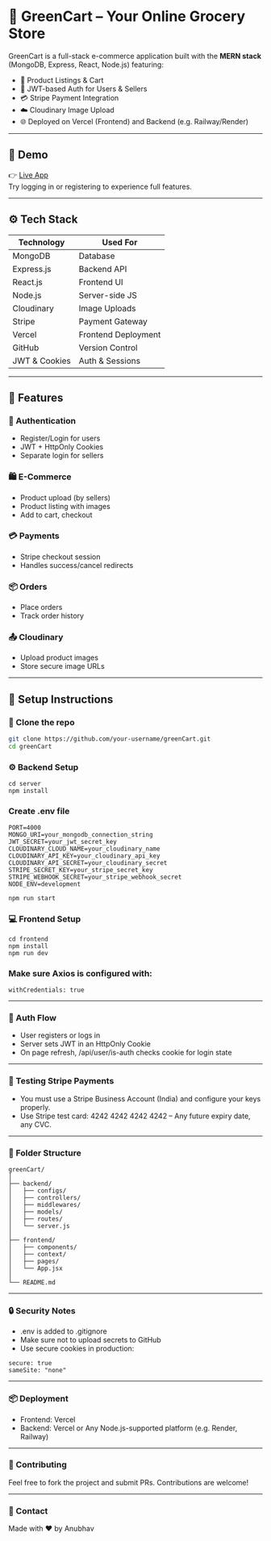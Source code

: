 # 🌿 GreenCart – Your Online Grocery Store

GreenCart is a full-stack e-commerce application built with the **MERN stack** (MongoDB, Express, React, Node.js) featuring:

- 🛒 Product Listings & Cart  
- 🔐 JWT-based Auth for Users & Sellers  
- 💳 Stripe Payment Integration  
- ☁️ Cloudinary Image Upload  
- 🌐 Deployed on Vercel (Frontend) and Backend (e.g. Railway/Render)

---

## 📸 Demo

👉 [Live App](https://greencart-rose.vercel.app)  
Try logging in or registering to experience full features.

---

## ⚙️ Tech Stack

| Technology     | Used For               |
|----------------|------------------------|
| MongoDB        | Database               |
| Express.js     | Backend API            |
| React.js       | Frontend UI            |
| Node.js        | Server-side JS         |
| Cloudinary     | Image Uploads          |
| Stripe         | Payment Gateway        |
| Vercel         | Frontend Deployment    |
| GitHub         | Version Control        |
| JWT & Cookies  | Auth & Sessions        |

---

## 🧩 Features

### 👤 Authentication
- Register/Login for users
- JWT + HttpOnly Cookies
- Separate login for sellers

### 🛍️ E-Commerce
- Product upload (by sellers)
- Product listing with images
- Add to cart, checkout

### 💳 Payments
- Stripe checkout session
- Handles success/cancel redirects

### 📦 Orders
- Place orders
- Track order history

### 📤 Cloudinary
- Upload product images
- Store secure image URLs

---

## 🚀 Setup Instructions

### 📁 Clone the repo

```bash
git clone https://github.com/your-username/greenCart.git
cd greenCart
```

### ⚙️ Backend Setup
```
cd server
npm install
```

### Create .env file
```
PORT=4000
MONGO_URI=your_mongodb_connection_string
JWT_SECRET=your_jwt_secret_key
CLOUDINARY_CLOUD_NAME=your_cloudinary_name
CLOUDINARY_API_KEY=your_cloudinary_api_key
CLOUDINARY_API_SECRET=your_cloudinary_secret
STRIPE_SECRET_KEY=your_stripe_secret_key
STRIPE_WEBHOOK_SECRET=your_stripe_webhook_secret
NODE_ENV=development
```

```
npm run start
```

### 💻 Frontend Setup
```
cd frontend
npm install
npm run dev
```

### Make sure Axios is configured with:
```
withCredentials: true
```

--- 

### 🔐 Auth Flow
- User registers or logs in
- Server sets JWT in an HttpOnly Cookie
- On page refresh, /api/user/is-auth checks cookie for login state

---

### 🧪 Testing Stripe Payments
- You must use a Stripe Business Account (India) and configure your keys properly.
- Use Stripe test card: 4242 4242 4242 4242 – Any future expiry date, any CVC.

---

### 🧠 Folder Structure
```
greenCart/
│
├── backend/
│   ├── configs/
│   ├── controllers/
│   ├── middlewares/
│   ├── models/
│   ├── routes/
│   └── server.js
│
├── frontend/
│   ├── components/
│   ├── context/
│   ├── pages/
│   └── App.jsx
│
└── README.md
```

---

### 🔒 Security Notes
- .env is added to .gitignore
- Make sure not to upload secrets to GitHub
- Use secure cookies in production:

```
secure: true
sameSite: "none"
```

--- 


### 📦 Deployment
- Frontend: Vercel
- Backend: Vercel or Any Node.js-supported platform (e.g. Render, Railway)

---

### 🤝 Contributing
Feel free to fork the project and submit PRs. Contributions are welcome!

---

### 📧 Contact
Made with ❤️ by Anubhav
